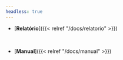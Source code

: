 ```yaml
---
headless: true
---
```


- [**Relatório**]({{< relref "/docs/relatorio" >}})

<br />

- [**Manual**]({{< relref "/docs/manual" >}})

<br />
